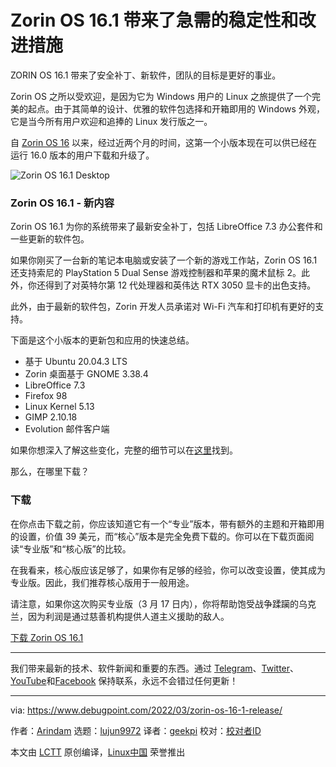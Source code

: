 [#]: subject: "Zorin OS 16.1 Brings Much Needed Stability and Improvements"
[#]: via: "https://www.debugpoint.com/2022/03/zorin-os-16-1-release/"
[#]: author: "Arindam https://www.debugpoint.com/author/admin1/"
[#]: collector: "lujun9972"
[#]: translator: "geekpi"
[#]: reviewer: " "
[#]: publisher: " "
[#]: url: " "

Zorin OS 16.1 带来了急需的稳定性和改进措施
======
ZORIN OS 16.1 带来了安全补丁、新软件，团队的目标是更好的事业。

Zorin OS 之所以受欢迎，是因为它为 Windows 用户的 Linux 之旅提供了一个完美的起点。由于其简单的设计、优雅的软件包选择和开箱即用的 Windows 外观，它是当今所有用户欢迎和追捧的 Linux 发行版之一。

自 [Zorin OS 16][1] 以来，经过近两个月的时间，这第一个小版本现在可以供已经在运行 16.0 版本的用户下载和升级了。

![Zorin OS 16.1 Desktop][2]

### Zorin OS 16.1 - 新内容

Zorin OS 16.1 为你的系统带来了最新安全补丁，包括 LibreOffice 7.3 办公套件和一些更新的软件包。

如果你刚买了一台新的笔记本电脑或安装了一个新的游戏工作站，Zorin OS 16.1 还支持索尼的 PlayStation 5 Dual Sense 游戏控制器和苹果的魔术鼠标 2。此外，你还得到了对英特尔第 12 代处理器和英伟达 RTX 3050 显卡的出色支持。

此外，由于最新的软件包，Zorin 开发人员承诺对 Wi-Fi 汽车和打印机有更好的支持。

下面是这个小版本的更新包和应用的快速总结。

  * 基于 Ubuntu 20.04.3 LTS
  * Zorin 桌面基于 GNOME 3.38.4
  * LibreOffice 7.3
  * Firefox 98
  * Linux Kernel 5.13
  * GIMP 2.10.18
  * Evolution 邮件客户端



如果你想深入了解这些变化，完整的细节可以在[这里][3]找到。

那么，在哪里下载？

### 下载

在你点击下载之前，你应该知道它有一个“专业”版本，带有额外的主题和开箱即用的设置，价值 39 美元，而“核心”版本是完全免费下载的。你可以在下载页面阅读“专业版”和“核心版”的比较。

在我看来，核心版应该足够了，如果你有足够的经验，你可以改变设置，使其成为专业版。因此，我们推荐核心版用于一般用途。

请注意，如果你这次购买专业版（3 月 17 日内），你将帮助饱受战争蹂躏的乌克兰，因为利润是通过慈善机构提供人道主义援助的敌人。

[下载 Zorin OS 16.1][5]

* * *

我们带来最新的技术、软件新闻和重要的东西。通过 [Telegram][6]、[Twitter][7]、[YouTube][8]和[Facebook][9] 保持联系，永远不会错过任何更新！

--------------------------------------------------------------------------------

via: https://www.debugpoint.com/2022/03/zorin-os-16-1-release/

作者：[Arindam][a]
选题：[lujun9972][b]
译者：[geekpi](https://github.com/geekpi)
校对：[校对者ID](https://github.com/校对者ID)

本文由 [LCTT](https://github.com/LCTT/TranslateProject) 原创编译，[Linux中国](https://linux.cn/) 荣誉推出

[a]: https://www.debugpoint.com/author/admin1/
[b]: https://github.com/lujun9972
[1]: https://www.debugpoint.com/2021/12/zorin-os-16-lite-review-xfce/
[2]: https://www.debugpoint.com/wp-content/uploads/2022/03/Zorin-OS-16.1-Desktop-1024x575.jpg
[3]: https://blog.zorin.com/2022/03/10/zorin-os-16-1-released-support-for-ukraine/
[5]: https://zorin.com/os/download/
[6]: https://t.me/debugpoint
[7]: https://twitter.com/DebugPoint
[8]: https://www.youtube.com/c/debugpoint?sub_confirmation=1
[9]: https://facebook.com/DebugPoint